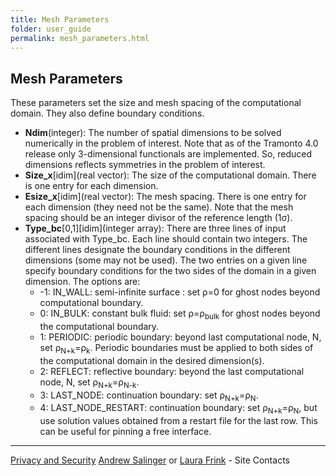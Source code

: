 ```yaml
---
title: Mesh Parameters
folder: user_guide
permalink: mesh_parameters.html
---
```


## Mesh Parameters

These parameters set the size and mesh spacing of the computational domain. They also define boundary conditions.

*   **Ndim**(integer): The number of spatial dimensions to be solved numerically in the problem of interest. Note that as of the Tramonto 4.0 release only 3-dimensional functionals are implemented. So, reduced dimensions reflects symmetries in the problem of interest.
*   **Size_x**[idim](real vector): The size of the computational domain. There is one entry for each dimension.
*   **Esize_x**[idim](real vector): The mesh spacing. There is one entry for each dimension (they need not be the same). Note that the mesh spacing should be an integer divisor of the reference length (1σ).
*   **Type_bc**[0,1][idim](integer array): There are three lines of input associated with Type_bc. Each line should contain two integers. The different lines designate the boundary conditions in the different dimensions (some may not be used). The two entries on a given line specify boundary conditions for the two sides of the domain in a given dimension. The options are:
    *   -1: IN_WALL: semi-infinite surface : set ρ=0 for ghost nodes beyond computational boundary.
    *   0: IN_BULK: constant bulk fluid: set ρ=ρ<sub>bulk</sub> for ghost nodes beyond the computational boundary.
    *   1: PERIODIC: periodic boundary: beyond last computational node, N, set ρ<sub>N+k</sub>=ρ<sub>k</sub>. Periodic boundaries must be applied to both sides of the computational domain in the desired dimension(s).
    *   2: REFLECT: reflective boundary: beyond the last computational node, N, set ρ<sub>N+k</sub>=ρ<sub>N-k</sub>.
    *   3: LAST_NODE: continuation boundary: set ρ<sub>N+k</sub>=ρ<sub>N</sub>.
    *   4: LAST_NODE_RESTART: continuation boundary: set ρ<sub>N+k</sub>=ρ<sub>N</sub>, but use solution values obtained from a restart file for the last row. This can be useful for pinning a free interface.
    
***

[Privacy and Security](http://www.sandia.gov/general/privacy-security/index.html)
[Andrew Salinger](mailto:agsalin@sandia.gov) or [Laura Frink](mailto:ljfrink@colderinsights.com) - Site Contacts 